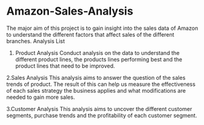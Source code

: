 # Amazon-Sales-Analysis

The major aim of this project is to gain insight into the sales data of Amazon to understand the different factors that affect sales of the different branches.
Analysis List
1. Product Analysis
Conduct analysis on the data to understand the different product lines, the products lines performing best and the product lines that need to be improved.

2.Sales Analysis
This analysis aims to answer the question of the sales trends of product. The result of this can help us measure the effectiveness of each sales strategy the business applies and what modifications are needed to gain more sales.

3.Customer Analysis
This analysis aims to uncover the different customer segments, purchase trends and the profitability of each customer segment.

